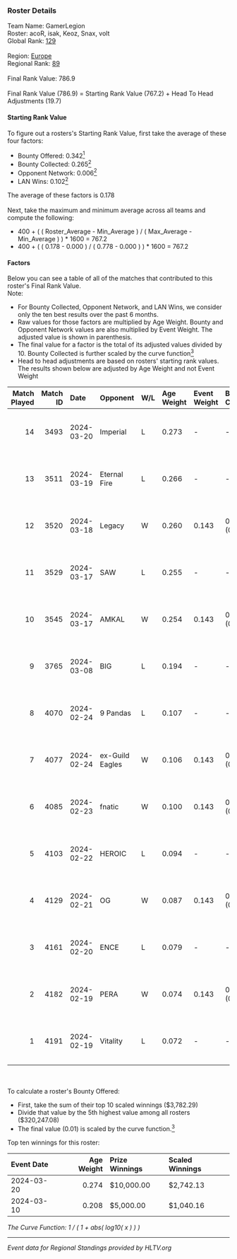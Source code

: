 ### Roster Details<br />
Team Name: GamerLegion<br />
Roster: acoR, isak, Keoz, Snax, volt<br />
Global Rank: [129](../standings_global.md)<br />
<br />
Region: [Europe]( ../standings_europe.md)<br />
Regional Rank: [89]( ../standings_europe.md)<br />
<br />
Final Rank Value:  786.9<br />
<br />
Final Rank Value (786.9) = Starting Rank Value (767.2) + Head To Head Adjustments (19.7)<br />

#### Starting Rank Value<br />
To figure out a rosters's Starting Rank Value, first take the average of these four factors:<br />
- Bounty Offered: 0.342[<sup>1</sup>](#table2)
- Bounty Collected: 0.265[<sup>2</sup>](#table1)
- Opponent Network: 0.006[<sup>2</sup>](#table1)
- LAN Wins: 0.102[<sup>2</sup>](#table1)

The average of these factors is 0.178<br />
<br />
Next, take the maximum and minimum average across all teams and compute the following:<br />
- 400 + ( ( Roster_Average - Min_Average ) / ( Max_Average - Min_Average ) ) * 1600 = 767.2
- 400 + ( ( 0.178 - 0.000 ) / ( 0.778 - 0.000 ) ) * 1600 = 767.2


#### Factors<br />
Below you can see a table of all of the matches that contributed to this roster's Final Rank Value.<br />
Note:<br />

- For Bounty Collected, Opponent Network, and LAN Wins, we consider only the ten best results over the past 6 months.
- Raw values for those factors are multiplied by Age Weight. Bounty and Opponent Network values are also multiplied by Event Weight. The adjusted value is shown in parenthesis.
- The final value for a factor is the total of its adjusted values divided by 10. Bounty Collected is further scaled by the curve function[<sup>3</sup>](#curveFunction)
- Head to head adjustments are based on rosters' starting rank values. The results shown below are adjusted by Age Weight and not Event Weight
<span id="table1"></span><br />


| Match Played | Match ID | Date       | Opponent        | W/L | Age Weight | Event Weight | Bounty Collected | Opponent Network | LAN Wins  | H2H Adj. | Roster                       |
| -: | -: | :- | :- | :- | :- | :- | :- | :- | :- | -: | :- |
|           14 |     3493 | 2024-03-20 | Imperial        | L   | 0.273      | -            | -                | -                | -         |    -0.59 | acoR, isak, Keoz, Snax, volt |
|           13 |     3511 | 2024-03-19 | Eternal Fire    | L   | 0.266      | -            | -                | -                | -         |    -0.05 | acoR, isak, Keoz, Snax, volt |
|           12 |     3520 | 2024-03-18 | Legacy          | W   | 0.260      | 0.143        | 0.122 (0.005)    | 0.621 (0.023)    | 1 (0.260) |     6.47 | acoR, isak, Keoz, Snax, volt |
|           11 |     3529 | 2024-03-17 | SAW             | L   | 0.255      | -            | -                | -                | -         |    -0.80 | acoR, isak, Keoz, Snax, volt |
|           10 |     3545 | 2024-03-17 | AMKAL           | W   | 0.254      | 0.143        | 0.130 (0.005)    | 0.452 (0.016)    | 1 (0.254) |     7.07 | acoR, isak, Keoz, Snax, volt |
|            9 |     3765 | 2024-03-08 | BIG             | L   | 0.194      | -            | -                | -                | -         |    -0.30 | acoR, isak, Keoz, Snax, volt |
|            8 |     4070 | 2024-02-24 | 9 Pandas        | L   | 0.107      | -            | -                | -                | -         |    -0.75 | acoR, isak, Keoz, Snax, volt |
|            7 |     4077 | 2024-02-24 | ex-Guild Eagles | W   | 0.106      | 0.143        | 0.007 (0.000)    | 0.207 (0.003)    | 1 (0.106) |     1.86 | acoR, isak, Keoz, Snax, volt |
|            6 |     4085 | 2024-02-23 | fnatic          | W   | 0.100      | 0.143        | 0.371 (0.005)    | 0.680 (0.010)    | 1 (0.100) |     3.12 | acoR, isak, Keoz, Snax, volt |
|            5 |     4103 | 2024-02-22 | HEROIC          | L   | 0.094      | -            | -                | -                | -         |    -0.04 | acoR, isak, Keoz, Snax, volt |
|            4 |     4129 | 2024-02-21 | OG              | W   | 0.087      | 0.143        | 0.137 (0.002)    | 0.120 (0.001)    | 1 (0.087) |     2.12 | acoR, isak, Keoz, Snax, volt |
|            3 |     4161 | 2024-02-20 | ENCE            | L   | 0.079      | -            | -                | -                | -         |    -0.05 | acoR, isak, Keoz, Snax, volt |
|            2 |     4182 | 2024-02-19 | PERA            | W   | 0.074      | 0.143        | 0.047 (0.001)    | 0.435 (0.005)    | 1 (0.074) |     1.66 | acoR, isak, Keoz, Snax, volt |
|            1 |     4191 | 2024-02-19 | Vitality        | L   | 0.072      | -            | -                | -                | -         |    -0.01 | acoR, isak, Keoz, Snax, volt |

<br />
<span id="table2"></span><br />
To calculate a roster's Bounty Offered:<br />

- First, take the sum of their top 10 scaled winnings ($3,782.29)
- Divide that value by the 5th highest value among all rosters ($320,247.08)
- The final value (0.01) is scaled by the curve function.[<sup>3</sup>](#curveFunction)

Top ten winnings for this roster:<br />

| Event Date | Age Weight | Prize Winnings | Scaled Winnings |
| :- | -: | :- | :- |
| 2024-03-20 |      0.274 | $10,000.00     | $2,742.13       |
| 2024-03-10 |      0.208 | $5,000.00      | $1,040.16       |


<span id="curveFunction"></span>_The Curve Function: 1 / ( 1 + abs( log10( x ) ) )_<br />

---
_Event data for Regional Standings provided by HLTV.org_<br />
